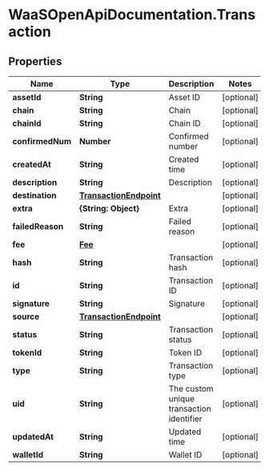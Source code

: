 # WaaSOpenApiDocumentation.Transaction

## Properties

Name | Type | Description | Notes
------------ | ------------- | ------------- | -------------
**assetId** | **String** | Asset ID | [optional] 
**chain** | **String** | Chain | [optional] 
**chainId** | **String** | Chain ID | [optional] 
**confirmedNum** | **Number** | Confirmed number | [optional] 
**createdAt** | **String** | Created time | [optional] 
**description** | **String** | Description | [optional] 
**destination** | [**TransactionEndpoint**](TransactionEndpoint.md) |  | [optional] 
**extra** | **{String: Object}** | Extra | [optional] 
**failedReason** | **String** | Failed reason | [optional] 
**fee** | [**Fee**](Fee.md) |  | [optional] 
**hash** | **String** | Transaction hash | [optional] 
**id** | **String** | Transaction ID | [optional] 
**signature** | **String** | Signature | [optional] 
**source** | [**TransactionEndpoint**](TransactionEndpoint.md) |  | [optional] 
**status** | **String** | Transaction status | [optional] 
**tokenId** | **String** | Token ID | [optional] 
**type** | **String** | Transaction type | [optional] 
**uid** | **String** | The custom unique transaction identifier | [optional] 
**updatedAt** | **String** | Updated time | [optional] 
**walletId** | **String** | Wallet ID | [optional] 


